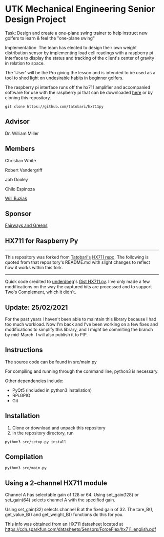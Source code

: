 # UTK Mechanical Engineering Senior Design Project

Task: Design and create a one-plane swing trainer to help instruct new golfers to learn
& feel the "one-plane swing"

Implementation: The team has elected to design their own weight distribution sensor by implementing load cell readings with a raspberry pi interface to display the status and tracking of the client's center of gravity in relation to space. 

The 'User' will be the Pro giving the lesson and is intended to be used as a tool to shed light on undesirable habits in beginner golfers.

The raspberry pi interface runs off the hx711 amplifier and accompanied software for use with the raspberry pi that can be downloaded [here](https://github.com/tatobari/hx711py) or by cloning this repository.

```
git clone https://github.com/tatobari/hx711py
```

## Advisor

Dr. William Miller

## Members

Christian White

Robert Vandergriff

Job Dooley

Chilo Espinoza

[Will Buziak](https://github.com/wbuz24/Undergrad-Repo/blob/master/S23/will-buziak-resume.pdf)

## Sponsor
[Fairways and Greens](https://fairwaysandgreens.com/)


## HX711 for Raspberry Py
----
This repository was forked from [Tatobari's](https://github.com/tatobari) [HX711 repo](https://github.com/tatobari/hx711py). The following is quoted from that repository's README.md with slight changes to reflect how it works within this fork. 

----
Quick code credited to [underdoeg](https://github.com/underdoeg/)'s [Gist HX711.py](https://gist.github.com/underdoeg/98a38b54f889fce2b237).
I've only made a few modifications on the way the captured bits are processed and to support Two's Complement, which it didn't.

Update: 25/02/2021
----
For the past years I haven't been able to maintain this library because I had too much workload. Now I'm back and I've been working on a few fixes and modifications to simplify this library, and I might be commiting the branch by mid-March. I will also publish it to PIP.

Instructions
------------
The source code can be found in src/main.py

For compiling and running through the command line, python3 is necessary.

Other dependencies include:
 - PyQt5 (included in python3 installation)
 - RPi.GPIO
 - Git


Installation
------------
1. Clone or download and unpack this repository
2. In the repository directory, run
```
python3 src/setup.py install
```

Compilation
-----------
```
python3 src/main.py
```

Using a 2-channel HX711 module
------------------------------
Channel A has selectable gain of 128 or 64.  Using set_gain(128) or set_gain(64)
selects channel A with the specified gain.

Using set_gain(32) selects channel B at the fixed gain of 32.  The tare_B(),
get_value_B() and get_weight_B() functions do this for you.

This info was obtained from an HX711 datasheet located at
https://cdn.sparkfun.com/datasheets/Sensors/ForceFlex/hx711_english.pdf

